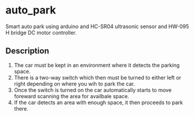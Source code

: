 # auto_park
Smart auto park using arduino and HC-SR04 ultrasonic sensor and HW-095 H bridge DC motor controller.


## Description

1. The car must be kept in an environment where it detects the parking space.
2. There is a two-way switch which then must be turned to either left or right depending on where you wih to park the car.
3. Once the switch is turned on the car automatically starts to move foreward scanning the area for availbale space.
4. If the car detects an area with enough space, it then proceeds to park there.